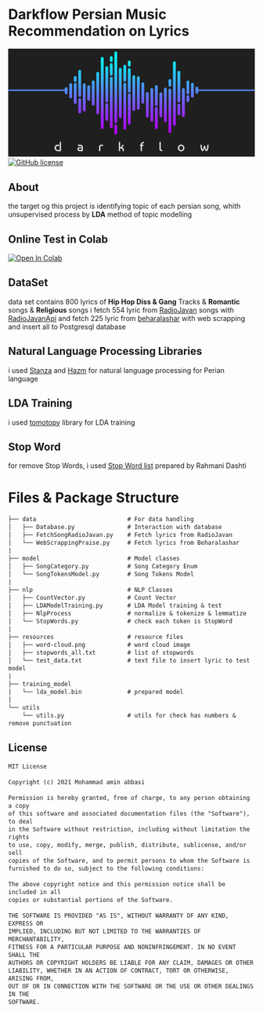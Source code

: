 
# Darkflow Persian Music Recommendation on Lyrics
![](resources/darkflow1.png)
[![GitHub license](https://img.shields.io/badge/License-MIT-blue.svg)](LICENSE)

## About
the target og this project is identifying topic of each persian song, whith unsupervised process by **LDA** method of topic modelling

## Online Test in Colab
[![Open In Colab](https://colab.research.google.com/assets/colab-badge.svg)](https://colab.research.google.com/drive/1ZPCBFLZW_5ZhnO0cnVW40DtMWKp48OR0?usp=sharing)


## DataSet
data set contains 800 lyrics of **Hip Hop Diss & Gang** Tracks & **Romantic** songs & **Religious** songs
i fetch 554 lyric from [RadioJavan](https://radiojavan.com) songs with [RadioJavanApi](https://github.com/xHossein/radiojavanapi/)
and fetch 225 lyric from [beharalashar](https://www.beharalashar.ir) with web scrapping and insert all to Postgresql database

## Natural Language Processing Libraries
i used [Stanza](https://github.com/stanfordnlp/stanza) and [Hazm](https://github.com/sobhe/hazm/) for natural language processing for Perian language

## LDA Training
i used [tomotopy](https://github.com/bab2min/tomotopy) library for LDA training

## Stop Word
for remove Stop Words, i used [Stop Word list](https://github.com/rahmanidashti/PersianStopWords/) prepared by Rahmani Dashti



# Files & Package Structure
    
    ├── data                          # For data handling
    │   ├── Database.py               # Interaction with database   
    │   ├── FetchSongRadioJavan.py    # Fetch lyrics from RadioJavan
    │   └── WebScrappingPraise.py     # Fetch lyrics from Beharalashar
    |
    ├── model                         # Model classes
    │   ├── SongCategory.py           # Song Category Enum
    │   └── SongTokensModel.py        # Song Tokens Model
    |
    ├── nlp                           # NLP Classes         
    │   ├── CountVector.py            # Count Vector
    │   ├── LDAModelTraining.py       # LDA Model training & test       
    │   ├── NlpProcess                # normalize & tokenize & lemmatize   
    │   └── StopWords.py              # check each token is StopWord
    |
    ├── resources                     # resource files
    │   ├── word-cloud.png            # word cloud image
    │   ├── stopwords_all.txt         # list of stopwords
    │   └── test_data.txt             # text file to insert lyric to test model 
    |
    ├── training_model                
    │   └── lda_model.bin             # prepared model
    │
    └── utils                
        └── utils.py                  # utils for check has numbers & remove punctuation

## License
```
MIT License

Copyright (c) 2021 Mohammad amin abbasi

Permission is hereby granted, free of charge, to any person obtaining a copy
of this software and associated documentation files (the "Software"), to deal
in the Software without restriction, including without limitation the rights
to use, copy, modify, merge, publish, distribute, sublicense, and/or sell
copies of the Software, and to permit persons to whom the Software is
furnished to do so, subject to the following conditions:

The above copyright notice and this permission notice shall be included in all
copies or substantial portions of the Software.

THE SOFTWARE IS PROVIDED "AS IS", WITHOUT WARRANTY OF ANY KIND, EXPRESS OR
IMPLIED, INCLUDING BUT NOT LIMITED TO THE WARRANTIES OF MERCHANTABILITY,
FITNESS FOR A PARTICULAR PURPOSE AND NONINFRINGEMENT. IN NO EVENT SHALL THE
AUTHORS OR COPYRIGHT HOLDERS BE LIABLE FOR ANY CLAIM, DAMAGES OR OTHER
LIABILITY, WHETHER IN AN ACTION OF CONTRACT, TORT OR OTHERWISE, ARISING FROM,
OUT OF OR IN CONNECTION WITH THE SOFTWARE OR THE USE OR OTHER DEALINGS IN THE
SOFTWARE.
```
